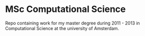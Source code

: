 # MSc Computational Science

Repo containing work for my master degree during 2011 - 2013 in Computational Science at the university of Amsterdam.
